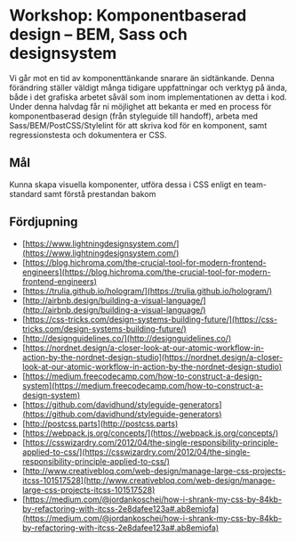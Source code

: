 # Workshop: Komponentbaserad design – BEM, Sass och designsystem
Vi går mot en tid av komponenttänkande snarare än sidtänkande. Denna förändring ställer väldigt många tidigare uppfattningar och verktyg på ända, både i det grafiska arbetet såväl som inom implementationen av detta i kod. Under denna halvdag får ni möjlighet att bekanta er med en process för komponentbaserad design (från styleguide till handoff), arbeta med Sass/BEM/PostCSS/Stylelint för att skriva kod för en komponent, samt regressionstesta och dokumentera er CSS.

## Mål
Kunna skapa visuella komponenter, utföra dessa i CSS enligt en team-standard samt förstå prestandan bakom

## Fördjupning
- [https://www.lightningdesignsystem.com/](https://www.lightningdesignsystem.com/)
- [https://blog.hichroma.com/the-crucial-tool-for-modern-frontend-engineers](https://blog.hichroma.com/the-crucial-tool-for-modern-frontend-engineers)
- [https://trulia.github.io/hologram/](https://trulia.github.io/hologram/)
- [http://airbnb.design/building-a-visual-language/](http://airbnb.design/building-a-visual-language/)
- [https://css-tricks.com/design-systems-building-future/](https://css-tricks.com/design-systems-building-future/)
- [http://designguidelines.co/](http://designguidelines.co/)
- [https://nordnet.design/a-closer-look-at-our-atomic-workflow-in-action-by-the-nordnet-design-studio](https://nordnet.design/a-closer-look-at-our-atomic-workflow-in-action-by-the-nordnet-design-studio)
- [https://medium.freecodecamp.com/how-to-construct-a-design-system](https://medium.freecodecamp.com/how-to-construct-a-design-system)
- [https://github.com/davidhund/styleguide-generators](https://github.com/davidhund/styleguide-generators)
- [http://postcss.parts](http://postcss.parts)
- [https://webpack.js.org/concepts/](https://webpack.js.org/concepts/)
- [https://csswizardry.com/2012/04/the-single-responsibility-principle-applied-to-css/](https://csswizardry.com/2012/04/the-single-responsibility-principle-applied-to-css/)
- [http://www.creativebloq.com/web-design/manage-large-css-projects-itcss-101517528](http://www.creativebloq.com/web-design/manage-large-css-projects-itcss-101517528)
- [https://medium.com/@jordankoschei/how-i-shrank-my-css-by-84kb-by-refactoring-with-itcss-2e8dafee123a#.ab8emiofa](https://medium.com/@jordankoschei/how-i-shrank-my-css-by-84kb-by-refactoring-with-itcss-2e8dafee123a#.ab8emiofa)
